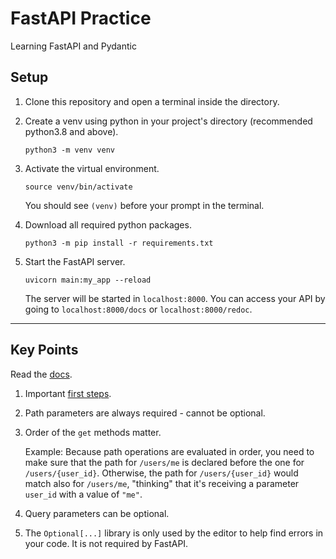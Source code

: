 # FastAPI Practice

Learning FastAPI and Pydantic

## Setup
1. Clone this repository and open a terminal inside the directory.

2. Create a venv using python in your project's directory (recommended python3.8 and above).
    ```
    python3 -m venv venv
    ```

3. Activate the virtual environment.
    ```
    source venv/bin/activate
    ```
    You should see `(venv)` before your prompt in the terminal.

4. Download all required python packages.
    ```
    python3 -m pip install -r requirements.txt
    ```

5. Start the FastAPI server.
    ```
    uvicorn main:my_app --reload
    ```
    The server will be started in `localhost:8000`. You can access your API by going to `localhost:8000/docs` or `localhost:8000/redoc`.

---
## Key Points
Read the [docs](https://fastapi.tiangolo.com/tutorial/).

1. Important [first steps](https://fastapi.tiangolo.com/tutorial/first-steps/).

2. Path parameters are always required - cannot be optional.

3. Order of the `get` methods matter.

    Example: Because path operations are evaluated in order, you need to make sure that the path for `/users/me` is declared before the one for `/users/{user_id}`. Otherwise, the path for `/users/{user_id}` would match also for `/users/me`, "thinking" that it's receiving a parameter `user_id` with a value of `"me"`.

4. Query parameters can be optional.

5. The `Optional[...]` library is only used by the editor to help find errors in your code. It is not required by FastAPI.